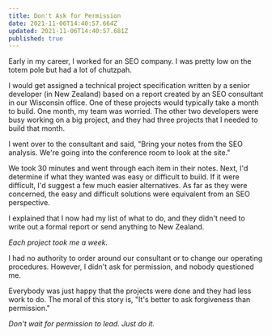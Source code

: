 ```yaml
---
title: Don't Ask for Permission
date: 2021-11-06T14:40:57.664Z
updated: 2021-11-06T14:40:57.681Z
published: true
---
```

Early in my career, I worked for an SEO company. I was pretty low on the totem pole but had a lot of chutzpah.

I would get assigned a technical project specification written by a senior developer (in New Zealand) based on a report created by an SEO consultant in our Wisconsin office. One of these projects would typically take a month to build.
One month, my team was worried. The other two developers were busy working on a big project, and they had three projects that I needed to build that month.

I went over to the consultant and said, "Bring your notes from the SEO analysis. We're going into the conference room to look at the site."

We took 30 minutes and went through each item in their notes. Next, I'd determine if what they wanted was easy or difficult to build. If it were difficult, I'd suggest a few much easier alternatives. As far as they were concerned, the easy and difficult solutions were equivalent from an SEO perspective.

I explained that I now had my list of what to do, and they didn't need to write out a formal report or send anything to New Zealand.

*Each project took me a week.*

I had no authority to order around our consultant or to change our operating procedures. However, I didn't ask for permission, and nobody questioned me.

Everybody was just happy that the projects were done and they had less work to do.
The moral of this story is, "It's better to ask forgiveness than permission."

*Don't wait for permission to lead. Just do it.*
